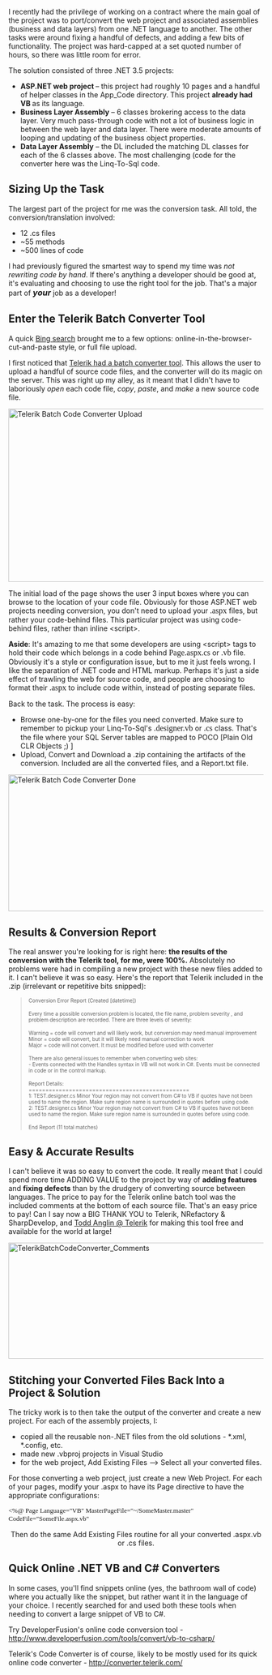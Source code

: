 <!--{Title:"Online .NET Code Conversion Tools", PublishedOn:"2009-11-02T01:10:25", Intro:"I recently had the privilege of working on a contract where the main goal of the project was to port"} -->

<span>
  <p>I recently had the privilege of working on a contract where the main goal of the project was to port/convert the web project and associated assemblies (business and data layers) from one .NET language to another. The other tasks were around fixing a handful of defects, and adding a few bits of functionality. The project was hard-capped at a set quoted number of hours, so there was little room for error. </p>
  <p>The solution consisted of three .NET 3.5 projects:</p>
  <ul>
    <li>
      <strong>ASP.NET web project </strong>– this project had roughly 10 pages and a handful of helper classes in the App_Code directory. This project <strong>already had VB </strong>as its language.</li>
    <li>
      <strong>Business Layer Assembly</strong> – 6 classes brokering access to the data layer. Very much pass-through code with not a lot of business logic in between the web layer and data layer. There were moderate amounts of looping and updating of the business object properties.</li>
    <li>
      <strong>Data Layer Assembly</strong> – the DL included the matching DL classes for each of the 6 classes above. The most challenging (code for the converter here was the Linq-To-Sql code.</li>
  </ul>
  <h2>Sizing Up the Task</h2>
  <p>The largest part of the project for me was the conversion task. All told, the conversion/translation involved:</p>
  <ul>
    <li>12 .cs files </li>
    <li>~55 methods</li>
    <li>~500 lines of code</li>
  </ul>
  <p>I had previously figured the smartest way to spend my time was <em>not rewriting code by hand</em>. If there's anything a developer should be good at, it's evaluating and choosing to use the right tool for the job. That's a major part of <strong><em><font size="3">your</font></em></strong> job as a developer!</p>
  <h2>Enter the Telerik Batch Converter Tool</h2>
  <p>A quick <a href="http://www.bing.com/search?q=convert+vb+to+c%23">Bing search</a> brought me to a few options: online-in-the-browser-cut-and-paste style, or full file upload.</p>
  <p>I first noticed that <a href="http://converter.telerik.com/batch.aspx">Telerik had a batch converter tool</a>. This allows the user to upload a handful of source code files, and the converter will do its magic on the server. This was right up my alley, as it meant that I didn't have to laboriously <em>open</em> each code file, <em>copy</em>, <em>paste</em>, and <em>make</em> a new source code file.</p>
  <p>
    <a href="http://converter.telerik.com/batch.aspx">
      <img style="border-bottom: 0px; border-left: 0px; display: inline; border-top: 0px; border-right: 0px" title="Telerik Batch Code Converter Upload" border="0" alt="Telerik Batch Code Converter Upload" src="http://devtxt.com/blog/blogimg/OnlineCodeConversionTools_E345/TelerikBatchCodeConverter_3.png" width="654" height="342" />
    </a>
  </p>
  <p>The initial load of the page shows the user 3 input boxes where you can browse to the location of your code file. Obviously for those ASP.NET web projects needing conversion, you don't need to upload your <font size="3" face="Consolas">.aspx</font> files, but rather your code-behind files. This particular project was using code-behind files, rather than inline &lt;script&gt;.</p>
  <p>
    <strong>Aside</strong>: It's amazing to me that some developers are using &lt;script&gt; tags to hold their code which belongs in a code behind  <font size="3" face="Consolas">Page.aspx.cs</font> or <font size="3" face="Consolas">.vb</font> file. Obviously it's a style or configuration issue, but to me it just feels wrong. I like the separation of .NET code and HTML markup. Perhaps it's just a side effect of trawling the web for source code, and people are choosing to format their <font size="3" face="Consolas">.aspx</font> to include code within, instead of posting separate files. </p>
  <p>Back to the task. The process is easy:</p>
  <ul>
    <li>Browse one-by-one for the files you need converted. Make sure to remember to pickup your Linq-To-Sql's <font size="3" face="Consolas">.designer.vb</font> or <font size="3" face="Consolas">.cs</font> class. That's the file where your SQL Server tables are mapped to POCO [Plain Old CLR Objects ;) ]</li>
    <li>Upload, Convert and Download a .zip containing the artifacts of the conversion. Included are all the converted files, and a Report.txt file.</li>
  </ul>
  <p>
    <img style="border-bottom: 0px; border-left: 0px; display: inline; border-top: 0px; border-right: 0px" title="Telerik Batch Code Converter Done" border="0" alt="Telerik Batch Code Converter Done" src="http://devtxt.com/blog/blogimg/OnlineCodeConversionTools_E345/TelerikBatchCodeConverter_done.png" width="654" height="270" />
  </p>
  <h2>Results &amp; Conversion Report</h2>
  <p>The real answer you're looking for is right here: <strong>the results of the conversion with the Telerik tool, for me, were 100%.</strong> Absolutely no problems were had in compiling a new project with these new files added to it. I can't believe it was so easy. Here's the report that Telerik included in the .zip (irrelevant or repetitive bits snipped):</p>
  <blockquote>
    <p>
      <font size="1">Conversion Error Report (Created [datetime]) </font>
    </p>
    <p>
      <font size="1">Every time a possible conversion problem is located, the file name, problem severity , and problem description are recorded. There are three levels of severity: </font>
    </p>
    <p>
      <font size="1">    Warning    = code will convert and will likely work, but conversion may need manual improvement       <br />    Minor    = code will convert, but it will likely need manual correction to work        <br />    Major    = code will not convert. It must be modified before used with converter </font>
    </p>
    <p>
      <font size="1">There are also general issues to remember when converting web sites:       <br />    - Events connected with the Handles syntax in VB will not work in C#. Events must be connected in code or in the control markup.        <br /></font>
    </p>
    <p>
      <font size="1">Report Details:       <br />================================================        <br />1: TEST.designer.cs    Minor    Your region may not convert from C# to VB if quotes have not been used to name the region. Make sure       region name is surrounded in quotes before using code.        <br />2: TEST.designer.cs    Minor    Your region may not convert from C# to VB if quotes have not been used to name the region. Make sure       region name is surrounded in quotes before using code.        <br /></font>
    </p>
    <p>
      <font size="1">End Report (11 total matches)</font>
    </p>
  </blockquote>
  <h2>Easy &amp; Accurate Results</h2>
  <p>I can't believe it was so easy to convert the code. It really meant that I could spend more time ADDING VALUE to the project by way of <strong>adding features</strong> and <strong>fixing defects</strong> than by the drudgery of converting source between languages. The price to pay for the Telerik online batch tool was the included comments at the bottom of each source file. That's an easy price to pay! Can I say now a BIG THANK YOU to Telerik, NRefactory &amp; SharpDevelop, and <a href="mailto:Anglin@Telerik">Todd Anglin @ Telerik</a> for making this tool free and available for the world at large!</p>
  <p>
    <a href="http://devtxt.com/blog/blogimg/OnlineCodeConversionTools_E345/TelerikBatchCodeConverter_Comments.png">
      <img style="border-bottom: 0px; border-left: 0px; display: inline; border-top: 0px; border-right: 0px" title="TelerikBatchCodeConverter_Comments" border="0" alt="TelerikBatchCodeConverter_Comments" src="http://devtxt.com/blog/blogimg/OnlineCodeConversionTools_E345/TelerikBatchCodeConverter_Comments_thumb.png" width="513" height="229" />
    </a>
  </p>
  <h2>Stitching your Converted Files Back Into a Project &amp; Solution</h2>
  <p>The tricky work is to then take the output of the converter and create a new project. For each of the assembly projects, I:</p>
  <ul>
    <li>copied all the reusable non-.NET files from the old solutions - *.xml, *.config, etc.</li>
    <li>made new .vbproj projects in Visual Studio</li>
    <li>for the web project, Add Existing Files –&gt; Select all your converted files.</li>
  </ul>
  <p>For those converting a web project, just create a new Web Project. For each of your pages, modify your .aspx  to have its Page directive to have the appropriate configurations:</p>
  <p align="left">
    <font size="2" face="Consolas">&lt;%@ Page Language="VB" MasterPageFile="~/SomeMaster.master" CodeFile="SomeFile.aspx.vb"</font>
  </p>
  <p align="center">Then do the same Add Existing Files routine for all your converted .aspx.vb or .cs files.</p>
  <h2>Quick Online .NET VB and C# Converters</h2>
  <p>In some cases, you'll find snippets online (yes, the bathroom wall of code) where you actually like the snippet, but rather want it in the language of your choice. I recently searched for and used both these tools when needing to convert a large snippet of VB to C#.</p>
  <p>Try DeveloperFusion's online code conversion tool - <a title="http://www.developerfusion.com/tools/convert/vb-to-csharp/" href="http://www.developerfusion.com/tools/convert/vb-to-csharp/">http://www.developerfusion.com/tools/convert/vb-to-csharp/</a></p>
  <p>Telerik's Code Converter is of course, likely to be mostly used for its quick online code converter - <a title="http://converter.telerik.com/" href="http://converter.telerik.com/">http://converter.telerik.com/</a></p>
</span>